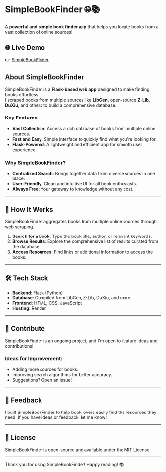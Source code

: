 
# SimpleBookFinder 🌐📚  

A **powerful and simple book finder app** that helps you locate books from a vast collection of online sources!  

## 🌐 Live Demo  
👉 [SimpleBookFinder](https://simplebookfinder.site/)  

## About SimpleBookFinder  
SimpleBookFinder is a **Flask-based web app** designed to make finding books effortless.  
I scraped books from multiple sources like **LibGen**, open-source **Z-Lib**, **DuXiu**, and others to build a comprehensive database.  

### Key Features  
- **Vast Collection**: Access a rich database of books from multiple online sources.  
- **Fast and Easy**: Simple interface to quickly find what you're looking for.  
- **Flask-Powered**: A lightweight and efficient app for smooth user experience.  

### Why SimpleBookFinder?  
- **Centralized Search**: Brings together data from diverse sources in one place.  
- **User-Friendly**: Clean and intuitive UI for all book enthusiasts.  
- **Always Free**: Your gateway to knowledge without any cost.  

---

## 🚀 How It Works  
SimpleBookFinder aggregates books from multiple online sources through web scraping.  

1. **Search for a Book**: Type the book title, author, or relevant keywords.  
2. **Browse Results**: Explore the comprehensive list of results curated from the database.  
3. **Access Resources**: Find links or additional information to access the books.  

---

## 🛠️ Tech Stack  
- **Backend**: Flask (Python)  
- **Database**: Compiled from LibGen, Z-Lib, DuXiu, and more.  
- **Frontend**: HTML, CSS, JavaScript  
- **Hosting**: Render  

---

## 🤝 Contribute  
SimpleBookFinder is an ongoing project, and I'm open to feature ideas and contributions!  
### Ideas for Improvement:  
- Adding more sources for books.  
- Improving search algorithms for better accuracy.  
- Suggestions? Open an issue!  

---

## 💌 Feedback  
I built SimpleBookFinder to help book lovers easily find the resources they need. If you have ideas or feedback, let me know!  

---

## 📜 License  
SimpleBookFinder is open-source and available under the MIT License.  

---

Thank you for using SimpleBookFinder! Happy reading! 📚  
